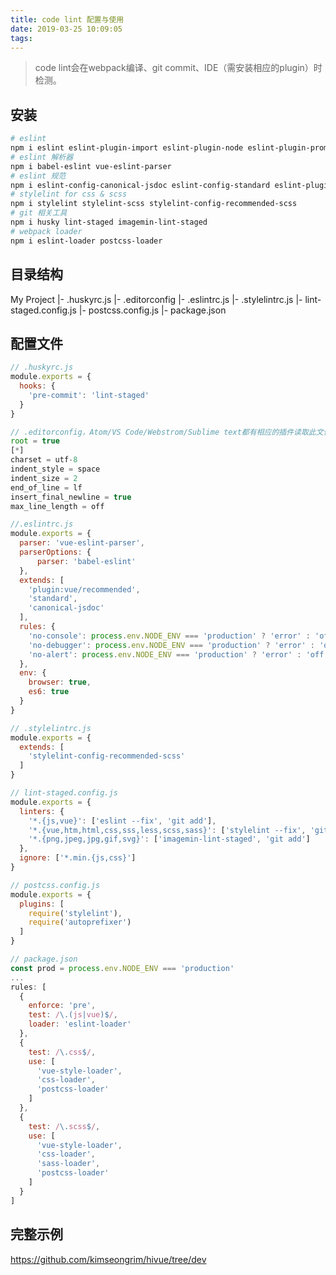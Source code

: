 ```yaml
---
title: code lint 配置与使用
date: 2019-03-25 10:09:05
tags:
---
```


> code lint会在webpack编译、git commit、IDE（需安装相应的plugin）时检测。

安装
---

```bash
# eslint
npm i eslint eslint-plugin-import eslint-plugin-node eslint-plugin-promise
# eslint 解析器
npm i babel-eslint vue-eslint-parser
# eslint 规范
npm i eslint-config-canonical-jsdoc eslint-config-standard eslint-plugin-standard eslint-plugin-vue
# stylelint for css & scss
npm i stylelint stylelint-scss stylelint-config-recommended-scss
# git 相关工具
npm i husky lint-staged imagemin-lint-staged
# webpack loader
npm i eslint-loader postcss-loader
```

目录结构
-------

My Project
|- .huskyrc.js
|- .editorconfig
|- .eslintrc.js
|- .stylelintrc.js
|- lint-staged.config.js
|- postcss.config.js
|- package.json

配置文件
-------

```javascript
// .huskyrc.js
module.exports = {
  hooks: {
    'pre-commit': 'lint-staged'
  }
}
```

```javascript
// .editorconfig，Atom/VS Code/Webstrom/Sublime text都有相应的插件读取此文件
root = true
[*]
charset = utf-8
indent_style = space
indent_size = 2
end_of_line = lf
insert_final_newline = true
max_line_length = off
```

```javascript
//.eslintrc.js
module.exports = {
  parser: 'vue-eslint-parser',
  parserOptions: {
      parser: 'babel-eslint'
  },
  extends: [
    'plugin:vue/recommended',
    'standard',
    'canonical-jsdoc'
  ],
  rules: {
    'no-console': process.env.NODE_ENV === 'production' ? 'error' : 'off',
    'no-debugger': process.env.NODE_ENV === 'production' ? 'error' : 'off',
    'no-alert': process.env.NODE_ENV === 'production' ? 'error' : 'off'
  },
  env: {
    browser: true,
    es6: true
  }
}
```

```javascript
// .stylelintrc.js
module.exports = {
  extends: [
    'stylelint-config-recommended-scss'
  ]
}
```

```javascript
// lint-staged.config.js
module.exports = {
  linters: {
    '*.{js,vue}': ['eslint --fix', 'git add'],
    '*.{vue,htm,html,css,sss,less,scss,sass}': ['stylelint --fix', 'git add'],
    '*.{png,jpeg,jpg,gif,svg}': ['imagemin-lint-staged', 'git add']
  },
  ignore: ['*.min.{js,css}']
}
```

```javascript
// postcss.config.js
module.exports = {
  plugins: [
    require('stylelint'),
    require('autoprefixer')
  ]
}
```

```javascript
// package.json
const prod = process.env.NODE_ENV === 'production'
...
rules: [
  {
    enforce: 'pre',
    test: /\.(js|vue)$/,
    loader: 'eslint-loader'
  },
  {
    test: /\.css$/,
    use: [
      'vue-style-loader',
      'css-loader',
      'postcss-loader'
    ]
  },
  {
    test: /\.scss$/,
    use: [
      'vue-style-loader',
      'css-loader',
      'sass-loader',
      'postcss-loader'
    ]
  }
]
```

完整示例
------
https://github.com/kimseongrim/hivue/tree/dev
